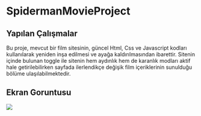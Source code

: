 
<h1>SpidermanMovieProject</h1>

<h2>Yapılan Çalışmalar</h2>

Bu proje, mevcut bir film sitesinin, güncel Html, Css ve Javascript kodları kullanılarak yeniden inşa edilmesi ve ayağa kaldırılmasından
ibarettir. Sitenin içinde bulunan toggle ile sitenin hem aydınlık hem de karanlık modları aktif hale getirilebilirken sayfada ilerlendikçe değişik film
içeriklerinin sunulduğu bölüme ulaşılabilmektedir. 


<h2>Ekran Goruntusu</h2>

![](KısaTanıtım.gif)
